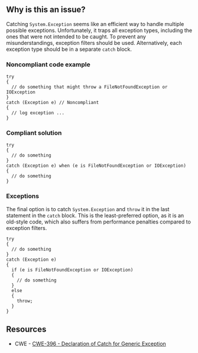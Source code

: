 ## Why is this an issue?

Catching `System.Exception` seems like an efficient way to handle multiple possible exceptions. Unfortunately, it traps all exception
types, including the ones that were not intended to be caught. To prevent any misunderstandings, exception filters should be used. Alternatively, each
exception type should be in a separate `catch` block.

### Noncompliant code example

    try
    {
      // do something that might throw a FileNotFoundException or IOException
    }
    catch (Exception e) // Noncompliant
    {
      // log exception ...
    }

### Compliant solution

    try
    {
      // do something
    }
    catch (Exception e) when (e is FileNotFoundException or IOException)
    {
      // do something
    }

### Exceptions

The final option is to catch `System.Exception` and `throw` it in the last statement in the `catch` block. This is
the least-preferred option, as it is an old-style code, which also suffers from performance penalties compared to exception filters.

    try
    {
      // do something
    }
    catch (Exception e)
    {
      if (e is FileNotFoundException or IOException)
      {
        // do something
      }
      else
      {
        throw;
      }
    }

## Resources

-  CWE - [CWE-396 - Declaration of Catch for Generic Exception](https://cwe.mitre.org/data/definitions/396)